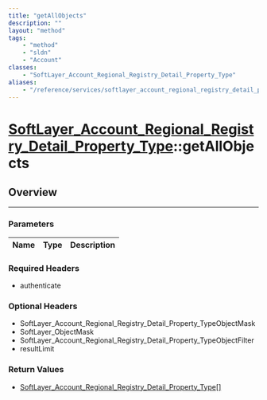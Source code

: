```yaml
---
title: "getAllObjects"
description: ""
layout: "method"
tags:
    - "method"
    - "sldn"
    - "Account"
classes:
    - "SoftLayer_Account_Regional_Registry_Detail_Property_Type"
aliases:
    - "/reference/services/softlayer_account_regional_registry_detail_property_type/getAllObjects"
---
```

# [SoftLayer_Account_Regional_Registry_Detail_Property_Type](/reference/services/SoftLayer_Account_Regional_Registry_Detail_Property_Type)::getAllObjects





## Overview 


-----

### Parameters 
|Name | Type | Description |
| --- | --- | --- |


### Required Headers
* authenticate


### Optional Headers
* SoftLayer_Account_Regional_Registry_Detail_Property_TypeObjectMask
* SoftLayer_ObjectMask
* SoftLayer_Account_Regional_Registry_Detail_Property_TypeObjectFilter
* resultLimit

### Return Values
* <a href='/reference/datatypes/SoftLayer_Account_Regional_Registry_Detail_Property_Type'>SoftLayer_Account_Regional_Registry_Detail_Property_Type[] </a>




